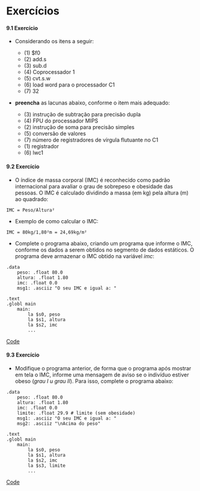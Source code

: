 # Exercícios

#### 9.1 Exercício

- Considerando os itens a seguir:

	* (1) $f0
	* (2) add.s
	* (3) sub.d
	* (4) Coprocessador 1
	* (5) cvt.s.w
	* (6) load word para o processador C1
	* (7) 32

- **preencha** as lacunas abaixo, conforme o item mais adequado:

	* (3) instrução de subtração para precisão dupla
	* (4) FPU do processador MIPS
	* (2) instrução de soma para precisão simples
	* (5) conversão de valores
	* (7) número de registradores de vírgula flutuante no C1
	* (1) registrador
	* (6) lwc1

#### 9.2 Exercício

- O índice de massa corporal (IMC) é reconhecido como padrão internacional para avaliar o grau de sobrepeso e obesidade das pessoas. O IMC é calculado dividindo a massa (em kg) pela altura (m) ao quadrado:

```
IMC = Peso/Altura²
```

- Exemplo de como calcular o IMC:

```
IMC = 80kg/1,80²m = 24,69kg/m²
```

- Complete o programa abaixo, criando um programa que informe o IMC, conforme os dados a serem obtidos no segmento de dados estáticos. O programa deve armazenar o IMC obtido na variável *imc*:

```Assembly
.data
	peso: .float 80.0
	altura: .float 1.80
	imc: .float 0.0
	msg1: .asciiz "O seu IMC e igual a: "

.text
.globl main
	main:
		la $s0, peso
		la $s1, altura
		la $s2, imc
		...
```

[Code](./9293.asm)

#### 9.3 Exercício

- Modifique o programa anterior, de forma que o programa após mostrar em tela o IMC, informe uma mensagem de aviso se o indivíduo estiver obeso (*grau I u grau II*). Para isso, complete o programa abaixo:

```Assembly
.data
	peso: .float 80.0
	altura: .float 1.80
	imc: .float 0.0
	limite: .float 29.9 # limite (sem obesidade)
	msg1: .asciiz "O seu IMC e igual a: "
	msg2: .asciiz "\nAcima do peso"

.text
.globl main
	main:
		la $s0, peso
		la $s1, altura
		la $s2, imc
		la $s3, limite
		...
```

[Code](./9293.asm)
